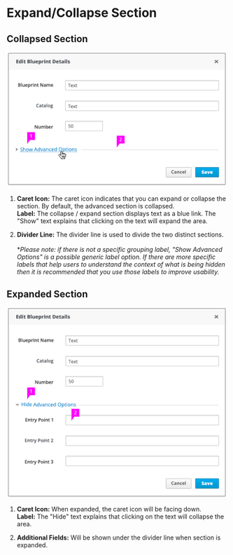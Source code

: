 # Expand/Collapse Section

## Collapsed Section
![Image of collapsed section](img/advancedoptions_example1.png)

1. **Caret Icon:** The caret icon indicates that you can expand or collapse the section. By default, the advanced section is collapsed.
<br>**Label:** The collapse / expand section displays text as a blue link. The "Show" text explains that clicking on the text will expand the area.

2. **Divider Line:** The divider line is used to divide the two distinct sections.
<br><br>
**Please note: if there is not a specific grouping label, "Show Advanced Options" is a possible generic label option. If there are more specific labels that help users to understand the context of what is being hidden then it is recommended that you use those labels to improve usability.*

## Expanded Section
![Image of expanded section](img/advancedoptions_example2.png)

1. **Caret Icon:** When expanded, the caret icon will be facing down.
<br>**Label:** The "Hide" text explains that clicking on the text will collapse the area.

2. **Additional Fields:** Will be shown under the divider line when section is expanded.
